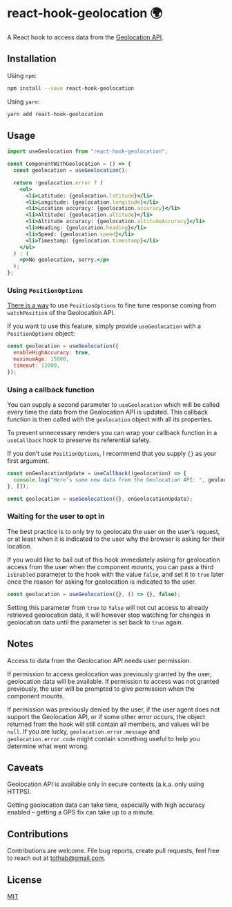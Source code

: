 # react-hook-geolocation :earth_africa:

A React hook to access data from the [Geolocation API](https://developer.mozilla.org/en-US/docs/Web/API/Geolocation_API).

## Installation

Using `npm`:

```sh
npm install --save react-hook-geolocation
```

Using `yarn`:

```sh
yarn add react-hook-geolocation
```

## Usage

```jsx
import useGeolocation from "react-hook-geolocation";

const ComponentWithGeolocation = () => {
  const geolocation = useGeolocation();

  return !geolocation.error ? (
    <ul>
      <li>Latitude: {geolocation.latitude}</li>
      <li>Longitude: {geolocation.longitude}</li>
      <li>Location accuracy: {geolocation.accuracy}</li>
      <li>Altitude: {geolocation.altitude}</li>
      <li>Altitude accuracy: {geolocation.altitudeAccuracy}</li>
      <li>Heading: {geolocation.heading}</li>
      <li>Speed: {geolocation.speed}</li>
      <li>Timestamp: {geolocation.timestamp}</li>
    </ul>
  ) : (
    <p>No geolocation, sorry.</p>
  );
};
```

### Using `PositionOptions`

[There is a way](https://developer.mozilla.org/en-US/docs/Web/API/Geolocation_API#Fine_tuning_response) to use `PositionOptions` to fine tune response coming from `watchPosition` of the Geolocation API.

If you want to use this feature, simply provide `useGeolocation` with a `PositionOptions` object:

```jsx
const geolocation = useGeolocation({
  enableHighAccuracy: true,
  maximumAge: 15000,
  timeout: 12000,
});
```

### Using a callback function

You can supply a second parameter to `useGeolocation` which will be called every time the data from the Geolocation API is updated. This callback function is then called with the `geolocation` object with all its properties.

To prevent unnecessary renders you can wrap your callback function in a `useCallback` hook to preserve its referential safety.

If you don’t use `PositionOptions`, I recommend that you supply `{}` as your first argument.

```jsx
const onGeolocationUpdate = useCallback((geolocation) => {
  console.log("Here’s some new data from the Geolocation API: ", geolocation);
}, []);

const geolocation = useGeolocation({}, onGeolocationUpdate);
```

### Waiting for the user to opt in

The best practice is to only try to geolocate the user on the user’s request, or at least when it is indicated to the user why the browser is asking for their location.

If you would like to bail out of this hook immediately asking for geolocation access from the user when the component mounts, you can pass a third `isEnabled` parameter to the hook with the value `false`, and set it to `true` later once the reason for asking for geolocation is indicated to the user.

```jsx
const geolocation = useGeolocation({}, () => {}, false);
```

Setting this parameter from `true` to `false` will not cut access to already retrieved geolocation data, it will however stop watching for changes in geolocation data until the parameter is set back to `true` again.

## Notes

Access to data from the Geolocation API needs user permission.

If permission to access geolocation was previously granted by the user, geolocation data will be available. If permission to access was not granted previously, the user will be prompted to give permission when the component mounts.

If permission was previously denied by the user, if the user agent does not support the Geolocation API, or if some other error occurs, the object returned from the hook will still contain all members, and values will be `null`. If you are lucky, `geolocation.error.message` and `geolocation.error.code` might contain something useful to help you determine what went wrong.

## Caveats

Geolocation API is available only in secure contexts (a.k.a. only using HTTPS).

Getting geolocation data can take time, especially with high accuracy enabled – getting a GPS fix can take up to a minute.

## Contributions

Contributions are welcome. File bug reports, create pull requests, feel free to reach out at tothab@gmail.com.

## License

[MIT](./LICENSE)
